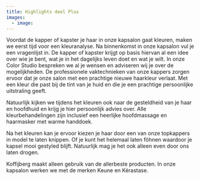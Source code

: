 ```yaml
---
title: Highlights deel Plus
images:
  - image:
---
```



Voordat de kapper of kapster je haar in onze kapsalon gaat kleuren, maken we eerst tijd voor een kleuranalyse. Na binnenkomst in onze kapsalon vul je een vragenlijst in. De kapper of kapster krijgt op basis hiervan al een idee over wie je bent, wat je in het dagelijks leven doet en wat je wilt. In onze Color Studio bespreken we al je wensen en adviseren wij je over de mogelijkheden. De professionele vaktechnieken van onze kappers zorgen ervoor dat je onze salon met een prachtige nieuwe haarkleur verlaat. Met een kleur die past bij de tint van je huid en die je een prachtige persoonlijke uitstraling geeft.

Natuurlijk kijken we tijdens het kleuren ook naar de gesteldheid van je haar en hoofdhuid en krijg je hier persoonlijk advies over. Alle kleurbehandelingen zijn inclusief een heerlijke hoofdmassage en haarmasker met warme handdoek.

Na het kleuren kan je ervoor kiezen je haar door een van onze topkappers in model te laten knippen. Of je kunt het helemaal laten föhnen waardoor je kapsel mooi gestyled blijft. Natuurlijk mag je het ook alleen even door ons laten drogen.

Koffijberg maakt alleen gebruik van de allerbeste producten. In onze kapsalon werken we met de merken Keune en Kérastase.